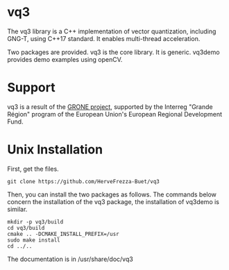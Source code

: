 # vq3

The vq3 library is a C++ implementation of vector quantization, including GNG-T, using C++17 standard. It enables multi-thread acceleration.

Two packages are provided. vq3 is the core library. It is generic. vq3demo provides demo examples using openCV.

# Support

vq3 is a result of the <a href="http://interreg-grone.eu">GRONE project</a>, supported by the Interreg "Grande Région" program of the European Union's European Regional Development Fund.


# Unix Installation

First, get the files.

``` 
git clone https://github.com/HerveFrezza-Buet/vq3
``` 

Then, you can install the two packages as follows. The commands below concern the installation of the vq3 package, the installation of vq3demo is similar. 

```
mkdir -p vq3/build
cd vq3/build
cmake .. -DCMAKE_INSTALL_PREFIX=/usr
sudo make install
cd ../..
```

The documentation is in /usr/share/doc/vq3
